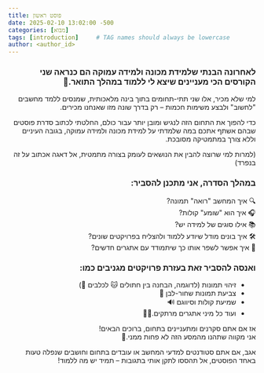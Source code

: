 ```yaml
---
title: פוסט ראשון
date: 2025-02-10 13:02:00 -500
categories: [מבוא]
tags: [introduction]     # TAG names should always be lowercase
author: <author_id> 
---
```


<div style="direction: rtl; text-align: right;" markdown="1">

### לאחרונה הבנתי שלמידת מכונה ולמידה עמוקה הם כנראה שני הקורסים הכי מעניינים שיצא לי ללמוד במהלך התואר.🤩  

למי שלא מכיר, אלו שני תתי-תחומים בתוך בינה מלאכותית, שמנסים ללמד מחשבים "לחשוב" ולבצע משימות חכמות – רק בדרך שונה מזו שאנחנו מכירים.  

כדי להפוך את התחום הזה לנגיש ומובן יותר עבור כולם, החלטתי לכתוב סדרת פוסטים שבהם אשתף אתכם במה שלמדתי על למידת מכונה ולמידה עמוקה, בגובה העיניים וללא צורך במתמטיקה מסובכת.  

(למרות למי שרוצה להבין את הנושאים לעומק בצורה מתמטית, אל דאגה אכתוב על זה בנפרד)  

### במהלך הסדרה, אני מתכנן להסביר:  

🔍 איך המחשב "רואה" תמונה?  
🎧 איך הוא "שומע" קולות?  
📚 אילו סוגים של למידה יש?  
🛠️ איך בונים מודל שיודע ללמוד ולהצליח בפרויקטים שונים?  
🎯 איך אפשר לשפר אותו כך שיתמודד עם אתגרים חדשים?  

### ואנסה להסביר זאת בעזרת פרויקטים מגניבים כמו:  
- זיהוי תמונות (לדוגמה, הבחנה בין חתולים 🐱 לכלבים 🐶)  
- צביעת תמונות שחור-לבן 🎨  
- שמיעת קולות וסיווגם 🔊  
- ועוד כל מיני אתגרים מרתקים.👨‍🏫  

אז אם אתם סקרנים ומתעניינים בתחום, ברוכים הבאים!  
אני מקווה שתהנו מהמסע הזה לא פחות ממני.🙂  

אגב, אם אתם סטודנטים למדעי המחשב או עובדים בתחום וחושבים שנפלה טעות באחד הפוסטים, אל תהססו לתקן אותי בתגובות – תמיד יש מה ללמוד!  

</div>
